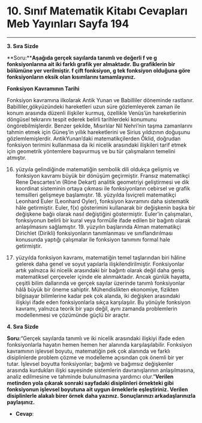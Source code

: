 # 10. Sınıf Matematik Kitabı Cevapları Meb Yayınları Sayfa 194

---

**3. Sıra Sizde**

**Soru:****Aşağıda gerçek sayılarda tanımlı ve değerli f ve g fonksiyonlarına ait iki farklı grafik yer almaktadır. Bu grafiklerin bir bölümüne yer verilmiştir. f çift fonksiyon, g tek fonksiyon olduğuna göre fonksiyonların eksik olan kısımlarını tamamlayınız.**

**Fonksiyon Kavramının Tarihi**

Fonksiyon kavramına ilkolarak Antik Yunan ve Babilliler döneminde rastlanır. Babilliler,gökyüzündeki hareketleri uzun süre gözlemleyerek zaman ile konum arasında düzenli ilişkiler kurmuş, özellikle Venüs’ün hareketlerinin döngüsel tekrarını tespit ederek belirli tarihlerdeki konumunu öngörebilmişlerdir. Benzer şekilde, Mısırlılar Nil Nehri’nin taşma zamanlarını tahmin etmek için Güneş’in yıllık hareketlerini ve Sirius yıldızının doğuşunu gözlemlemişlerdir. AntikYunan’daki matematikçilerden Öklid, doğrudan fonksiyon terimini kullanmasa da iki nicelik arasındaki ilişkileri tarif etmek için geometrik yöntemlere başvurmuş ve bu tür çalışmaların temelini atmıştır.

16. yüzyıla gelindiğinde matematiğin sembolik dili oldukça gelişmiş ve fonksiyon kavramı büyük bir dönüşüm geçirmiştir. Fransız matematikçi Rene Descartes’ın (Röne Dekart) analitik geometriyi geliştirmesi ve dik koordinat sisteminin ortaya çıkması ile fonksiyonların cebirsel ve grafik temsilleri gelişmeye başlamıştır. 18. yüzyılda İsviçreli matematikçi Leonhard Euler (Leonhard Oyler), fonksiyon kavramını daha sistematik hâle getirmiştir. Euler, f(x) gösterimini kullanarak bir değişkenin başka bir değişkene bağiı olarak nasıl değiştiğini göstermiştir. Euler’in çalışmaları, fonksiyonun belirli bir kural veya formülle ifade edilen bir bağıntı olarak anlaşılmasını sağlamıştır. 19. yüzyılın başlarında Alman matematikçi Dirichlet (Dirikli) fonksiyonların tanımlanması ve sınıflandırılması konusunda yaptığı çalışmalar ile fonksiyon tanımını formal hale getirmiştir.

20. yüzyılda fonksiyon kavramı, matematiğin temel taşlarından biri hâline gelerek daha genel ve soyut yapılarla ilişkilendirilmiştir. Fonksiyonlar artık yalnızca iki nicelik arasındaki bir bağıntı olarak değil daha geniş matematiksel çerçeveler içinde ele alınmaktadır. Ancak günlük hayatta, çeşitli bilim dallarında ve gerçek sayılar üzerinde tanımlı fonksiyonlar hâlâ büyük bir öneme sahiptir. Mühendislikten ekonomiye, fizikten bilgisayar bilimlerine kadar pek çok alanda, iki değişken arasındaki ilişkiyi ifade eden fonksiyonlarla sıkça karşılaşılır. Bu yönüyle fonksiyon kavramı, yalnızca teorik bir yapı değil, aynı zamanda problemlerin modellenmesi ve çözümünde güçlü bir araçtır.

**4. Sıra Sizde**

**Soru:**“Gerçek sayılarda tanımlı ve iki nicelik arasındaki ilişkiyi ifade eden fonksiyonlarla hayatın hemen hemen her alanında karşılaşılabilir. Fonksiyon kavramının işlevsel boyutu, matematiğin pek çok alanında ve farklı disiplinlerde problem çözme ve modelleme açısından çok önemli bir yer tutar. İşlevsel boyutta fonksiyonlar; bağımlı ve bağımsız değişkenler arasında kurdukları ilişki sayesinde sistemlerin davranışlarının anlaşılmasına, analiz edilmesine ve tahminde bulunulmasına yardımcı olur.”**Verilen metinden yola çıkarak sonraki sayfadaki disiplinleri örnekteki gibi fonksiyonun işlevsel boyutuna ait uygun örneklerle eşleştiriniz. Verilen disiplinlerle alakalı birer örnek daha yazınız. Sonuçlarınızı arkadaşlarınızla paylaşınız.**

-   **Cevap**: